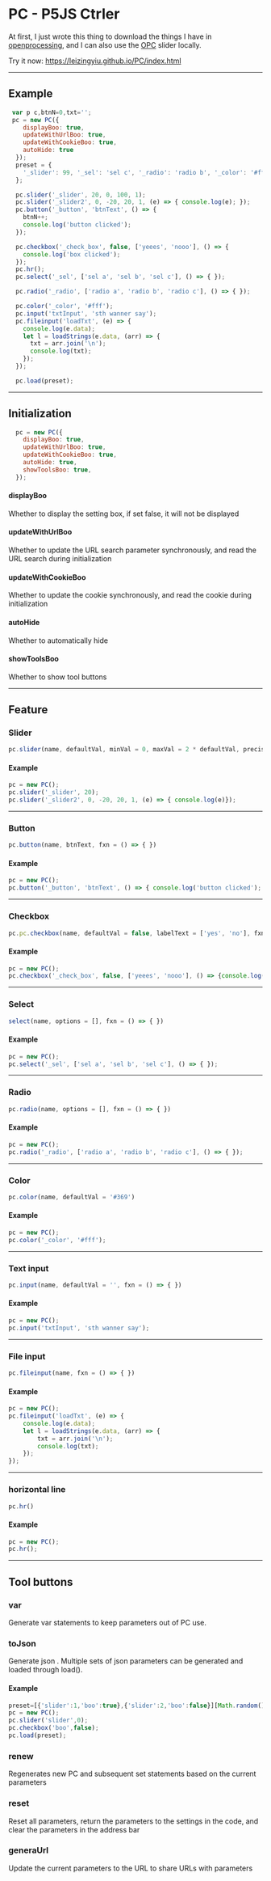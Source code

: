 # PC - P5JS Ctrler
At first, I just wrote this thing to download the things I have in <a href='https://openprocessing.org/user/150269/'>openprocessing</a>, and I can also use the <a href='https://github.com/msawired/OPC/'>OPC</a> slider locally.  
  
Try it now: <a href="https://leizingyiu.github.io/PC/index.html">https://leizingyiu.github.io/PC/index.html</a>  
<hr>

## Example
```javascript
 var p c,btnN=0,txt='';
 pc = new PC({
    displayBoo: true,
    updateWithUrlBoo: true,
    updateWithCookieBoo: true,
    autoHide: true
  });
  preset = {
    '_slider': 99, '_sel': 'sel c', '_radio': 'radio b', '_color': '#ffaa00'
  };

  pc.slider('_slider', 20, 0, 100, 1);
  pc.slider('_slider2', 0, -20, 20, 1, (e) => { console.log(e); });
  pc.button('_button', 'btnText', () => {
    btnN++;
    console.log('button clicked');
  });

  pc.checkbox('_check_box', false, ['yeees', 'nooo'], () => {
    console.log('box clicked');
  });
  pc.hr();
  pc.select('_sel', ['sel a', 'sel b', 'sel c'], () => { });

  pc.radio('_radio', ['radio a', 'radio b', 'radio c'], () => { });

  pc.color('_color', '#fff');
  pc.input('txtInput', 'sth wanner say');
  pc.fileinput('loadTxt', (e) => {
    console.log(e.data);
    let l = loadStrings(e.data, (arr) => {
      txt = arr.join('\n');
      console.log(txt);
    });
  });

  pc.load(preset);
```
<hr>

##  Initialization
``` javascript
  pc = new PC({
    displayBoo: true,
    updateWithUrlBoo: true,
    updateWithCookieBoo: true,
    autoHide: true,
    showToolsBoo: true,
  });
```

#### displayBoo 
Whether to display the setting box, if set false, it will not be displayed   
#### updateWithUrlBoo 
Whether to update the URL search parameter synchronously, and read the URL search during initialization   
#### updateWithCookieBoo 
Whether to update the cookie synchronously, and read the cookie during initialization   
#### autoHide 
Whether to automatically hide 
#### showToolsBoo
Whether to show tool buttons 
<hr>

## Feature
### Slider 
```javascript
pc.slider(name, defaultVal, minVal = 0, maxVal = 2 * defaultVal, precision = defaultVal / 10, fxn = () => { })
```

#### Example
```javascript
pc = new PC();
pc.slider('_slider', 20);
pc.slider('_slider2', 0, -20, 20, 1, (e) => { console.log(e)});
```

<hr>

### Button
```javascript
pc.button(name, btnText, fxn = () => { })
```
#### Example
```javascript
pc = new PC();
pc.button('_button', 'btnText', () => { console.log('button clicked'); });
```
<hr>

### Checkbox
```javascript
pc.pc.checkbox(name, defaultVal = false, labelText = ['yes', 'no'], fxn = () => { })
```

#### Example
```javascript
pc = new PC();
pc.checkbox('_check_box', false, ['yeees', 'nooo'], () => {console.log('box clicked'); });
```
<hr>

### Select
```javascript
select(name, options = [], fxn = () => { })
```
#### Example
```javascript
pc = new PC();
pc.select('_sel', ['sel a', 'sel b', 'sel c'], () => { });
```
<hr>

### Radio
```javascript
pc.radio(name, options = [], fxn = () => { }) 
```
#### Example
```javascript
pc = new PC();
pc.radio('_radio', ['radio a', 'radio b', 'radio c'], () => { });
```
<hr>

### Color
```javascript
pc.color(name, defaultVal = '#369') 
```
#### Example
```javascript
pc = new PC();
pc.color('_color', '#fff');
```
<hr>

### Text input
```javascript
pc.input(name, defaultVal = '', fxn = () => { }) 
```
#### Example
```javascript
pc = new PC();
pc.input('txtInput', 'sth wanner say');
```
<hr>

### File input
```javascript
pc.fileinput(name, fxn = () => { }) 
```
#### Example
```javascript
pc = new PC();
pc.fileinput('loadTxt', (e) => {
    console.log(e.data);
    let l = loadStrings(e.data, (arr) => {
        txt = arr.join('\n');
        console.log(txt);
    });
});
```
<hr>

### horizontal line
```javascript
pc.hr()
```
#### Example
```javascript
pc = new PC();
pc.hr();
```
<hr>

## Tool buttons
### var
Generate var statements to keep parameters out of PC use.

### toJson
Generate json . Multiple sets of json parameters can be generated and loaded through load().

#### Example
```javascript
preset=[{'slider':1,'boo':true},{'slider':2,'boo':false}][Math.random()>0.5?0:1];
pc = new PC();
pc.slider('slider',0);
pc.checkbox('boo',false);
pc.load(preset);
```

### renew
Regenerates new PC and subsequent set statements based on the current parameters

### reset
Reset all parameters, return the parameters to the settings in the code, and clear the parameters in the address bar

### generaUrl
Update the current parameters to the URL to share URLs with parameters